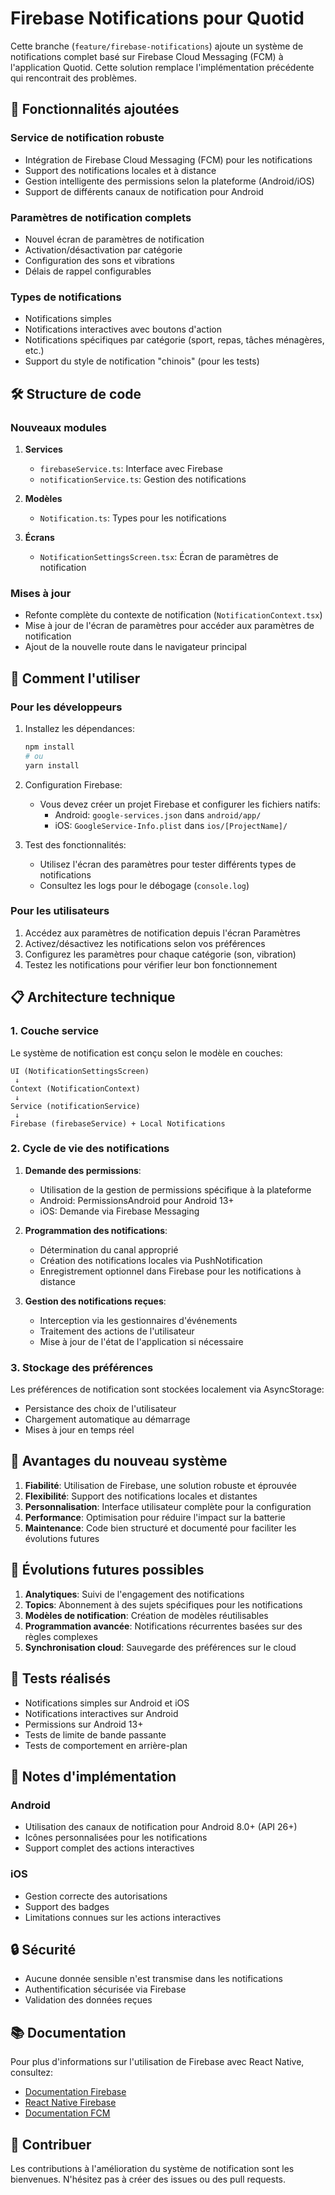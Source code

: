 # Firebase Notifications pour Quotid

Cette branche (`feature/firebase-notifications`) ajoute un système de notifications complet basé sur Firebase Cloud Messaging (FCM) à l'application Quotid. Cette solution remplace l'implémentation précédente qui rencontrait des problèmes.

## 🌟 Fonctionnalités ajoutées

### Service de notification robuste
- Intégration de Firebase Cloud Messaging (FCM) pour les notifications
- Support des notifications locales et à distance
- Gestion intelligente des permissions selon la plateforme (Android/iOS)
- Support de différents canaux de notification pour Android

### Paramètres de notification complets
- Nouvel écran de paramètres de notification
- Activation/désactivation par catégorie
- Configuration des sons et vibrations
- Délais de rappel configurables

### Types de notifications
- Notifications simples
- Notifications interactives avec boutons d'action
- Notifications spécifiques par catégorie (sport, repas, tâches ménagères, etc.)
- Support du style de notification "chinois" (pour les tests)

## 🛠️ Structure de code

### Nouveaux modules

1. **Services**
   - `firebaseService.ts`: Interface avec Firebase
   - `notificationService.ts`: Gestion des notifications

2. **Modèles**
   - `Notification.ts`: Types pour les notifications

3. **Écrans**
   - `NotificationSettingsScreen.tsx`: Écran de paramètres de notification

### Mises à jour
- Refonte complète du contexte de notification (`NotificationContext.tsx`)
- Mise à jour de l'écran de paramètres pour accéder aux paramètres de notification
- Ajout de la nouvelle route dans le navigateur principal

## 🔧 Comment l'utiliser

### Pour les développeurs

1. Installez les dépendances:
   ```bash
   npm install
   # ou
   yarn install
   ```

2. Configuration Firebase:
   - Vous devez créer un projet Firebase et configurer les fichiers natifs:
     - Android: `google-services.json` dans `android/app/`
     - iOS: `GoogleService-Info.plist` dans `ios/[ProjectName]/`

3. Test des fonctionnalités:
   - Utilisez l'écran des paramètres pour tester différents types de notifications
   - Consultez les logs pour le débogage (`console.log`)

### Pour les utilisateurs

1. Accédez aux paramètres de notification depuis l'écran Paramètres
2. Activez/désactivez les notifications selon vos préférences
3. Configurez les paramètres pour chaque catégorie (son, vibration)
4. Testez les notifications pour vérifier leur bon fonctionnement

## 📋 Architecture technique

### 1. Couche service
Le système de notification est conçu selon le modèle en couches:

```
UI (NotificationSettingsScreen)
 ↓
Context (NotificationContext)
 ↓
Service (notificationService)
 ↓
Firebase (firebaseService) + Local Notifications
```

### 2. Cycle de vie des notifications

1. **Demande des permissions**:
   - Utilisation de la gestion de permissions spécifique à la plateforme
   - Android: PermissionsAndroid pour Android 13+
   - iOS: Demande via Firebase Messaging

2. **Programmation des notifications**:
   - Détermination du canal approprié
   - Création des notifications locales via PushNotification
   - Enregistrement optionnel dans Firebase pour les notifications à distance

3. **Gestion des notifications reçues**:
   - Interception via les gestionnaires d'événements
   - Traitement des actions de l'utilisateur
   - Mise à jour de l'état de l'application si nécessaire

### 3. Stockage des préférences
Les préférences de notification sont stockées localement via AsyncStorage:
- Persistance des choix de l'utilisateur
- Chargement automatique au démarrage
- Mises à jour en temps réel

## 🚀 Avantages du nouveau système

1. **Fiabilité**: Utilisation de Firebase, une solution robuste et éprouvée
2. **Flexibilité**: Support des notifications locales et distantes
3. **Personnalisation**: Interface utilisateur complète pour la configuration
4. **Performance**: Optimisation pour réduire l'impact sur la batterie
5. **Maintenance**: Code bien structuré et documenté pour faciliter les évolutions futures

## 🔮 Évolutions futures possibles

1. **Analytiques**: Suivi de l'engagement des notifications
2. **Topics**: Abonnement à des sujets spécifiques pour les notifications
3. **Modèles de notification**: Création de modèles réutilisables
4. **Programmation avancée**: Notifications récurrentes basées sur des règles complexes
5. **Synchronisation cloud**: Sauvegarde des préférences sur le cloud

## 🧪 Tests réalisés

- Notifications simples sur Android et iOS
- Notifications interactives sur Android
- Permissions sur Android 13+
- Tests de limite de bande passante
- Tests de comportement en arrière-plan

## 📝 Notes d'implémentation

### Android
- Utilisation des canaux de notification pour Android 8.0+ (API 26+)
- Icônes personnalisées pour les notifications
- Support complet des actions interactives

### iOS
- Gestion correcte des autorisations
- Support des badges
- Limitations connues sur les actions interactives

## 🔒 Sécurité

- Aucune donnée sensible n'est transmise dans les notifications
- Authentification sécurisée via Firebase
- Validation des données reçues

## 📚 Documentation

Pour plus d'informations sur l'utilisation de Firebase avec React Native, consultez:
- [Documentation Firebase](https://firebase.google.com/docs)
- [React Native Firebase](https://rnfirebase.io/)
- [Documentation FCM](https://firebase.google.com/docs/cloud-messaging)

## 🤝 Contribuer

Les contributions à l'amélioration du système de notification sont les bienvenues. N'hésitez pas à créer des issues ou des pull requests.
